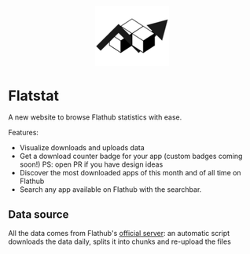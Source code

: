 <p align="center">
  <img width="150" src="/public/flatstat-badge-logo.svg">
</p>

# Flatstat

A new website to browse Flathub statistics with ease. 

Features:

- Visualize downloads and uploads data 
- Get a download counter badge for your app (custom badges coming soon!) PS: open PR if you have design ideas
- Discover the most downloaded apps of this month and of all time on Flathub
- Search any app available on Flathub with the searchbar.

## Data source

All the data comes from Flathub's [official server](https://flathub.org/stats): an automatic script downloads the data daily, splits it into chunks and re-upload the files
